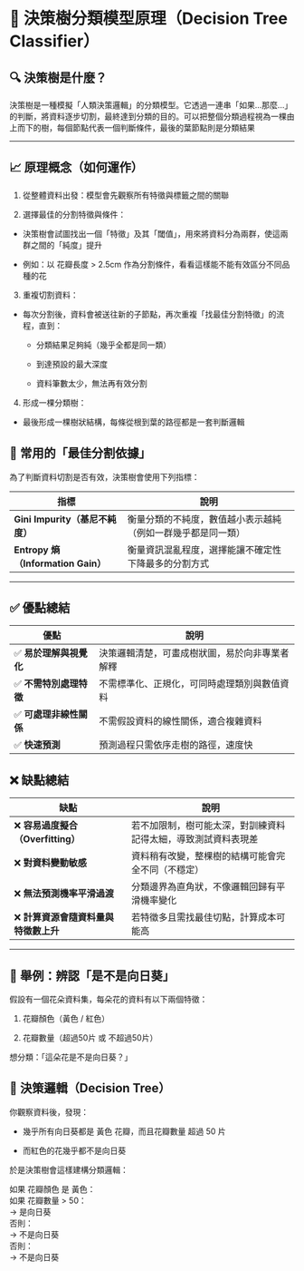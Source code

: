 # 🌳 決策樹分類模型原理（Decision Tree Classifier）

## 🔍 決策樹是什麼？

決策樹是一種模擬「人類決策邏輯」的分類模型。它透過一連串「如果...那麼...」的判斷，將資料逐步切割，最終達到分類的目的。可以把整個分類過程視為一棵由上而下的樹，每個節點代表一個判斷條件，最後的葉節點則是分類結果

---

## 📈 原理概念（如何運作）

1. 從整體資料出發：模型會先觀察所有特徵與標籤之間的關聯

2. 選擇最佳的分割特徵與條件：

- 決策樹會試圖找出一個「特徵」及其「閾值」，用來將資料分為兩群，使這兩群之間的「純度」提升

- 例如：以 花瓣長度 > 2.5cm 作為分割條件，看看這樣能不能有效區分不同品種的花

3. 重複切割資料：

- 每次分割後，資料會被送往新的子節點，再次重複「找最佳分割特徵」的流程，直到：

    - 分類結果足夠純（幾乎全都是同一類）

    - 到達預設的最大深度

    - 資料筆數太少，無法再有效分割

4. 形成一棵分類樹：

- 最後形成一棵樹狀結構，每條從根到葉的路徑都是一套判斷邏輯

## 📏 常用的「最佳分割依據」

為了判斷資料切割是否有效，決策樹會使用下列指標：

| 指標                              | 說明                             |
| ------------------------------- | ------------------------------ |
| **Gini Impurity（基尼不純度）**        | 衡量分類的不純度，數值越小表示越純（例如一群幾乎都是同一類） |
| **Entropy 熵（Information Gain）** | 衡量資訊混亂程度，選擇能讓不確定性下降最多的分割方式     |

---

## ✅ 優點總結

| 優點             | 說明                      |
| -------------- | ----------------------- |
| ✅ **易於理解與視覺化** | 決策邏輯清楚，可畫成樹狀圖，易於向非專業者解釋 |
| ✅ **不需特別處理特徵** | 不需標準化、正規化，可同時處理類別與數值資料  |
| ✅ **可處理非線性關係** | 不需假設資料的線性關係，適合複雜資料      |
| ✅ **快速預測**     | 預測過程只需依序走樹的路徑，速度快       |

## ❌ 缺點總結

| 缺點                        | 說明                              |
| ------------------------- | ------------------------------- |
| ❌ **容易過度擬合（Overfitting）** | 若不加限制，樹可能太深，對訓練資料記得太細，導致測試資料表現差 |
| ❌ **對資料變動敏感**             | 資料稍有改變，整棵樹的結構可能會完全不同（不穩定）       |
| ❌ **無法預測機率平滑過渡**          | 分類邊界為直角狀，不像邏輯回歸有平滑機率變化          |
| ❌ **計算資源會隨資料量與特徵數上升**     | 若特徵多且需找最佳切點，計算成本可能高             |

---

## 🌼 舉例：辨認「是不是向日葵」

假設有一個花朵資料集，每朵花的資料有以下兩個特徵：

1. 花瓣顏色（黃色 / 紅色）

2. 花瓣數量（超過50片 或 不超過50片）

想分類：「這朵花是不是向日葵？」

## 🧠 決策邏輯（Decision Tree）

你觀察資料後，發現：

- 幾乎所有向日葵都是 黃色 花瓣，而且花瓣數量 超過 50 片

- 而紅色的花幾乎都不是向日葵

於是決策樹會這樣建構分類邏輯：

如果 花瓣顏色 是 黃色：  
    如果 花瓣數量 > 50：  
        → 是向日葵  
    否則：  
        → 不是向日葵  
否則：  
    → 不是向日葵

